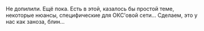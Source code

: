 Не допилили. Ещё пока. Есть в этой, казалось бы простой теме, некоторые нюансы, специфические для  ОКС'овой сети... Сделаем, это у нас как заноза, блин...